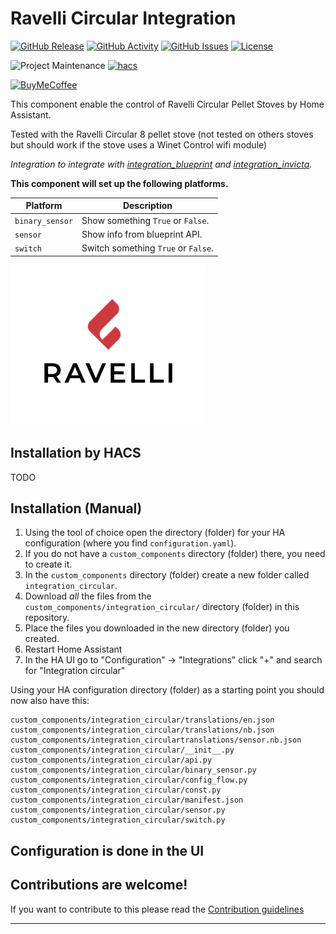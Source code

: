 # Ravelli Circular Integration
[![GitHub Release][releases-shield]][releases]
[![GitHub Activity][commits-shield]][commits]
[![GitHub Issues][issues-shield]][issues]
[![License][license-shield]](LICENSE)

![Project Maintenance][maintenance-shield] [![hacs][hacsbadge]][hacs]

[![BuyMeCoffee][buymecoffeebadge]][buymecoffee]

This component enable the control of Ravelli Circular Pellet Stoves by Home Assistant.

Tested with the Ravelli Circular 8 pellet stove (not tested on others stoves but should work if the stove uses a Winet Control wifi module)

_Integration to integrate with [integration_blueprint][integration_blueprint] and [integration_invicta][integration_invicta]._

**This component will set up the following platforms.**

Platform | Description
-- | --
`binary_sensor` | Show something `True` or `False`.
`sensor` | Show info from blueprint API.
`switch` | Switch something `True` or `False`.

![logo][logoimg]

## Installation by HACS

TODO

## Installation (Manual)

1. Using the tool of choice open the directory (folder) for your HA configuration (where you find `configuration.yaml`).
2. If you do not have a `custom_components` directory (folder) there, you need to create it.
3. In the `custom_components` directory (folder) create a new folder called `integration_circular`.
4. Download _all_ the files from the `custom_components/integration_circular/` directory (folder) in this repository.
5. Place the files you downloaded in the new directory (folder) you created.
6. Restart Home Assistant
7. In the HA UI go to "Configuration" -> "Integrations" click "+" and search for "Integration circular"

Using your HA configuration directory (folder) as a starting point you should now also have this:

```text
custom_components/integration_circular/translations/en.json
custom_components/integration_circular/translations/nb.json
custom_components/integration_circulartranslations/sensor.nb.json
custom_components/integration_circular/__init__.py
custom_components/integration_circular/api.py
custom_components/integration_circular/binary_sensor.py
custom_components/integration_circular/config_flow.py
custom_components/integration_circular/const.py
custom_components/integration_circular/manifest.json
custom_components/integration_circular/sensor.py
custom_components/integration_circular/switch.py
```

## Configuration is done in the UI

<!---->

## Contributions are welcome!

If you want to contribute to this please read the [Contribution guidelines](CONTRIBUTING.md)

***
[logoimg]: logo.png

[integration_blueprint]: https://github.com/ludeeus/integration_blueprint
[integration_invicta]: https://github.com/docteurzoidberg/ha-invicta

[releases-shield]: https://img.shields.io/github/v/release/GUILEB/integration_circular

[releases]: (https://github.com/GUILEB/integration_circular/releases)

[issues-shield]: https://img.shields.io/github/issues/GUILEB/integration_circular

[issues]: https://github.com/GUILEB/integration_circular/issues

[commits-shield]: https://img.shields.io/github/check-runs/GUILEB/integration_circular/fe39dd96b270fd23de742a0112f131b8058ec259

[commits]: https://github.com/GUILEB/integration_circular/commits/master

[license-shield]: https://img.shields.io/github/license/GUILEB/integration_circular

[hacs]: https://github.com/custom-components/hacs
[hacsbadge]: https://img.shields.io/badge/HACS-Custom-orange.svg?style=for-the-badge

[maintenance-shield]: https://img.shields.io/badge/maintainer-GUILEB-blue.svg?style=for-the-badge

[buymecoffee]: https://buymeacoffee.com/guillaumelk
[buymecoffeebadge]: https://img.shields.io/badge/buy%20me%20a%20coffee-donate-yellow.svg?style=for-the-badge


